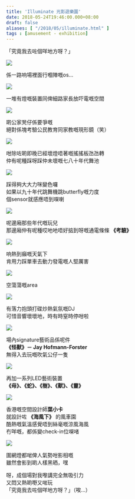 ```yaml
---
title: 'Illuminate 光影遊樂園'
date: 2018-05-24T19:46:00.000+08:00
draft: false
aliases: [ "/2018/05/illuminate.html" ]
tags : [amusement - exhibition]
---
```


「究竟我去咗個咩地方呀？」

![](/images/illuminate.jpg)

係一路响場裡面行嗰陣嘅os...  

![](/images/illuminate1.jpg)

一堆有燈嘅裝置同俾細路家長放吓電嘅空間  

![](/images/illuminate2.jpg)

啲公家凳仔係要爭嘅  
絕對係塊考驗公民教育同家教嘅現形鏡（笑）  

![](/images/illuminate3.jpg)

咁除咗啲即晚已經壞燈唔著嘅搖搖板氹氹轉  
仲有呢種踩呀踩仲未壞嘅七八十年代舞池  

![](/images/illuminate4.jpg)

踩得夠大大力咪變色囉  
如果以九十年代跳舞機跳butterfly嘅力度  
個sensor就感應唔到㗎喇  

![](/images/illuminate5.jpg)

呢邊廂那些年代嘅玩兒  
那邊廂仲有呢種哎吔吔唔好掂到呀嘅通電條條 **《考驗》**  

![](/images/illuminate6.jpg)

响熱到癲嘅天氣下  
肯用力踩單車去動力發電嘅人堅厲害  

![](/images/illuminate7.jpg)

空蕩蕩嘅area  

![](/images/illuminate8.jpg)

有落力抱頭打碟炒熱氣氛嘅DJ  
可惜音響壞壞地，時有時窒時停咁啦  

![](/images/illuminate9.jpg)

場內signature藝術品係呢件  
**《怪獸》－ Jay Hofmann-Forster**  
無得入去玩嘅吹氣公仔一隻  

![](/images/illuminate10.jpg)

再加一系列LED藝術裝置  
**《母》、《蛇》、《樹》、《獸》、《靈》**   

![](/images/illuminate11.jpg)

香港嘅空間設計師**葉小卡**  
就設計咗 **《海風下》** 的風車園  
酷熱嘅氣溫感覺唔到絲毫嘅涼風海風  
冇咩嘅，都係變check-in位㗎啫

![](/images/illuminate12.jpg)

圍網燈都啱俾人氣勢咁影相嘅  
雖然會影到啲人樣黑晒，嘿

  

呀，成個場對我嚟講完全無吸引力  
又悶又熱啲嘢又啱玩  
「究竟我去咗個咩地方呀？」（唉...）
